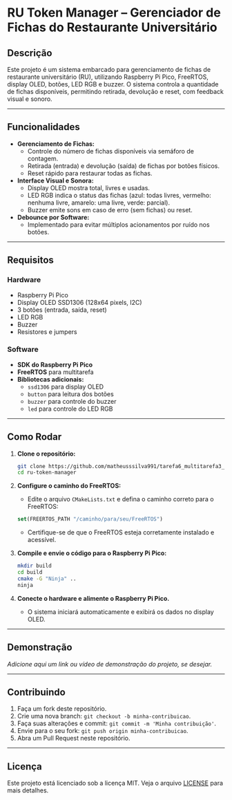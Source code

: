 # **RU Token Manager – Gerenciador de Fichas do Restaurante Universitário**

## **Descrição**

Este projeto é um sistema embarcado para gerenciamento de fichas de restaurante universitário (RU), utilizando Raspberry Pi Pico, FreeRTOS, display OLED, botões, LED RGB e buzzer. O sistema controla a quantidade de fichas disponíveis, permitindo retirada, devolução e reset, com feedback visual e sonoro.

---

## **Funcionalidades**

- **Gerenciamento de Fichas:**
  - Controle do número de fichas disponíveis via semáforo de contagem.
  - Retirada (entrada) e devolução (saída) de fichas por botões físicos.
  - Reset rápido para restaurar todas as fichas.
- **Interface Visual e Sonora:**
  - Display OLED mostra total, livres e usadas.
  - LED RGB indica o status das fichas (azul: todas livres, vermelho: nenhuma livre, amarelo: uma livre, verde: parcial).
  - Buzzer emite sons em caso de erro (sem fichas) ou reset.
- **Debounce por Software:**
  - Implementado para evitar múltiplos acionamentos por ruído nos botões.

---

## **Requisitos**

### **Hardware**

- Raspberry Pi Pico
- Display OLED SSD1306 (128x64 pixels, I2C)
- 3 botões (entrada, saída, reset)
- LED RGB
- Buzzer
- Resistores e jumpers

### **Software**

- **SDK do Raspberry Pi Pico**
- **FreeRTOS** para multitarefa
- **Bibliotecas adicionais:**
  - `ssd1306` para display OLED
  - `button` para leitura dos botões
  - `buzzer` para controle do buzzer
  - `led` para controle do LED RGB

---

## **Como Rodar**

1. **Clone o repositório:**

   ```bash
   git clone https://github.com/matheusssilva991/tarefa6_multitarefa3_embarcatech.git
   cd ru-token-manager
   ```

2. **Configure o caminho do FreeRTOS:**
   - Edite o arquivo `CMakeLists.txt` e defina o caminho correto para o FreeRTOS:

   ```cmake
   set(FREERTOS_PATH "/caminho/para/seu/FreeRTOS")
   ```

   - Certifique-se de que o FreeRTOS esteja corretamente instalado e acessível.

3. **Compile e envie o código para o Raspberry Pi Pico:**

   ```bash
   mkdir build
   cd build
   cmake -G "Ninja" ..
   ninja
   ```

4. **Conecte o hardware e alimente o Raspberry Pi Pico.**
   - O sistema iniciará automaticamente e exibirá os dados no display OLED.

---

## **Demonstração**

*Adicione aqui um link ou vídeo de demonstração do projeto, se desejar.*

---

## **Contribuindo**

1. Faça um fork deste repositório.
2. Crie uma nova branch: `git checkout -b minha-contribuicao`.
3. Faça suas alterações e commit: `git commit -m 'Minha contribuição'`.
4. Envie para o seu fork: `git push origin minha-contribuicao`.
5. Abra um Pull Request neste repositório.

---

## **Licença**

Este projeto está licenciado sob a licença MIT. Veja o arquivo [LICENSE](LICENSE) para mais detalhes.
